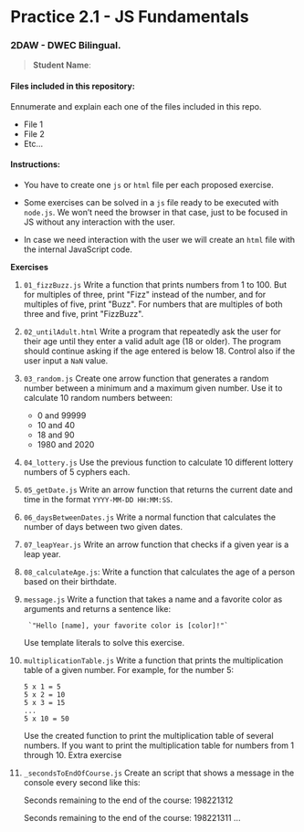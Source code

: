 # Practice 2.1 - JS Fundamentals

### 2DAW - DWEC Bilingual. 

> **Student Name**:  

#### Files included in this repository:

Ennumerate and explain each one of the files included in this repo.

- File 1
- File 2
- Etc...

#### Instructions: 

- You have to create one `js` or `html` file per each proposed exercise. 

- Some exercises can be solved in a `js` file ready to be executed with `node.js`. We won’t need the browser in that case, just to be focused in JS without any interaction with the user. 

- In case we need interaction with the user we will create an `html` file with the internal JavaScript code. 


**Exercises**

1. `01_fizzBuzz.js` Write a function that prints numbers from 1 to 100. But for multiples of three, print "Fizz" instead of the number, and for multiples of five, print "Buzz". For numbers that are multiples of both three and five, print "FizzBuzz".
   
2. `02_untilAdult.html` Write a program that repeatedly ask the user for their age until they enter a valid adult age (18 or older). The program should continue asking if the age entered is below 18. Control also if the user input a `NaN` value. 
   
3. `03_random.js` Create one arrow function that generates a random number between a minimum and a maximum given number. Use it to calculate 10 random numbers between:

    - 0 and 99999
    - 10 and 40
    - 18 and 90
    - 1980 and 2020
  
4. `04_lottery.js` Use the previous function to calculate 10 different lottery numbers of 5 cyphers each. 
   
5. `05_getDate.js` Write an arrow function that returns the current date and time in the format `YYYY-MM-DD HH:MM:SS`.
   
6. `06_daysBetweenDates.js` Write a normal function that calculates the number of days between two given dates.
   
7. `07_leapYear.js` Write an arrow function that checks if a given year is a leap year.
   
8. `08_calculateAge.js`: Write a function that calculates the age of a person based on their birthdate.
   
9. `message.js` Write a function that takes a name and a favorite color as arguments and returns a sentence like:
    
        `"Hello [name], your favorite color is [color]!"`

    Use template literals to solve this exercise. 

10. `multiplicationTable.js` Write a function that prints the multiplication table of a given number. For example, for the number 5:

    ```
    5 x 1 = 5
    5 x 2 = 10
    5 x 3 = 15
    ...
    5 x 10 = 50
    ```

    Use the created function to print the multiplication table of several numbers. If you want to print the multiplication table for numbers from 1 through 10. 
Extra exercise
11. `_secondsToEndOfCourse.js` Create an script that shows a message in the console every second like this:

    Seconds remaining to the end of the course: 198221312

    Seconds remaining to the end of the course: 198221311
    ...
